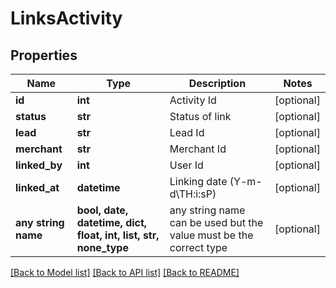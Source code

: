 # LinksActivity


## Properties
Name | Type | Description | Notes
------------ | ------------- | ------------- | -------------
**id** | **int** | Activity Id | [optional] 
**status** | **str** | Status of link | [optional] 
**lead** | **str** | Lead Id | [optional] 
**merchant** | **str** | Merchant Id | [optional] 
**linked_by** | **int** | User Id | [optional] 
**linked_at** | **datetime** | Linking date (Y-m-d\\TH:i:sP) | [optional] 
**any string name** | **bool, date, datetime, dict, float, int, list, str, none_type** | any string name can be used but the value must be the correct type | [optional]

[[Back to Model list]](../README.md#documentation-for-models) [[Back to API list]](../README.md#documentation-for-api-endpoints) [[Back to README]](../README.md)


